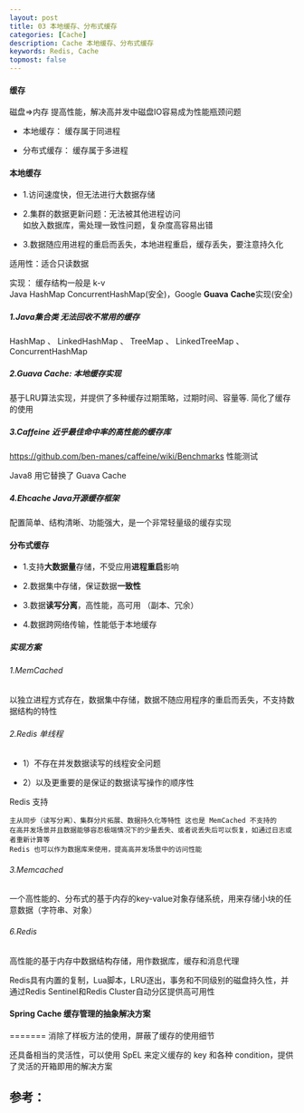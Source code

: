 ```yaml
---
layout: post
title: 03 本地缓存、分布式缓存
categories: [Cache]
description: Cache 本地缓存、分布式缓存
keywords: Redis, Cache
topmost: false
---
```


#### 缓存

磁盘=>内存 提高性能，解决高并发中磁盘IO容易成为性能瓶颈问题

- 本地缓存：    缓存属于同进程

- 分布式缓存：  缓存属于多进程

#### 本地缓存

- 1.访问速度快，但无法进行大数据存储
- 2.集群的数据更新问题：无法被其他进程访问  
  如放入数据库，需处理一致性问题，复杂度高容易出错

- 3.数据随应用进程的重启而丢失，本地进程重启，缓存丢失，要注意持久化 

适用性：适合只读数据

实现： 缓存结构一般是 k-v  
Java HashMap ConcurrentHashMap(安全)，Google **Guava** **Cache**实现(安全)

##### 1.Java集合类 **无法回收**不常用的缓存

HashMap 、 LinkedHashMap 、 TreeMap 、 LinkedTreeMap 、 ConcurrentHashMap

##### 2.**Guava Cach**e: 本地缓存实现

基于LRU算法实现，并提供了多种缓存过期策略，过期时间、容量等. 简化了缓存的使用 

##### 3.**Caffeine** 近乎最佳命中率的高性能的缓存库

https://github.com/ben-manes/caffeine/wiki/Benchmarks 性能测试

Java8 用它替换了 Guava Cache 

##### 4.Ehcache Java开源缓存框架

配置简单、结构清晰、功能强大，是一个非常轻量级的缓存实现



#### 分布式缓存

- 1.支持**大数据量**存储，不受应用**进程重启**影响

- 2.数据集中存储，保证数据**一致性**

- 3.数据**读写分离**，高性能，高可用 （副本、冗余）

- 4.数据跨网络传输，性能低于本地缓存

##### 实现方案

###### 1.MemCached 

以独立进程方式存在，数据集中存储，数据不随应用程序的重启而丢失，不支持数据结构的特性 

###### 2.Redis 单线程

- 1）不存在并发数据读写的线程安全问题

- 2）以及更重要的是保证的数据读写操作的顺序性 

Redis 支持

```
主从同步（读写分离）、集群分片拓展、数据持久化等特性 这也是 MemCached 不支持的 
在高并发场景并且数据能够容忍极端情况下的少量丢失、或者说丢失后可以恢复，如通过日志或者重新计算等
Redis 也可以作为数据库来使用，提高高并发场景中的访问性能
```

###### 3.Memcached 

一个高性能的、分布式的基于内存的key-value对象存储系统，用来存储小块的任意数据（字符串、对象）

###### 6.Redis 

高性能的基于内存中数据结构存储，用作数据库，缓存和消息代理

Redis具有内置的复制，Lua脚本，LRU逐出，事务和不同级别的磁盘持久性，并通过Redis Sentinel和Redis Cluster自动分区提供高可用性
  

#### Spring Cache 缓存管理的抽象解决方案

======= 消除了样板方法的使用，屏蔽了缓存的使用细节

 还具备相当的灵活性，可以使用 SpEL 来定义缓存的 key 和各种 condition，提供了灵活的开箱即用的解决方案










## 参考：

